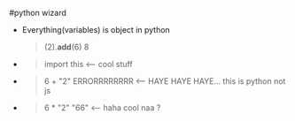 #python wizard

- Everything(variables) is object in python
    > (2).__add__(6)
    > 8

-   >import this <-- cool stuff

-   > 6 + "2"
    > ERRORRRRRRRR     <-- HAYE HAYE HAYE... this is python not js

-   > 6 * "2"
    > "66"     <-- haha cool naa ?